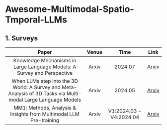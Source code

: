 # Awesome-Multimodal-Spatio-Tmporal-LLMs

## 1. Surveys

|  Paper  |  Venue  |  Time  |  Link  |
|  :---:  |  :---:  |  :---: |  :---: |
| Knowledge Mechanisms in Large Language Models: A Survey and Perspective | Arxiv | 2024.07 | [Arxiv](https://arxiv.org/abs/2407.15017) |
| When LLMs step into the 3D World: A Survey and Meta-Analysis of 3D Tasks via Multi-modal Large Language Models  | Arxiv | 2024.05 | [Arxiv](https://arxiv.org/abs/2405.10255)
| MM1: Methods, Analysis & Insights from Multimodal LLM Pre-training | Arxiv | V1:2024.03 - V4:2024.04 | [Arxiv](https://arxiv.org/abs/2403.09611) |